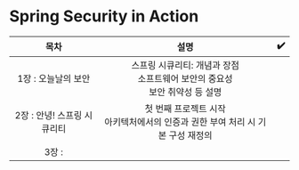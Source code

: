 # Spring Security in Action 

|   목차   |  설명   | ✔️ |
|   :---:   |  :---:   | ---|
|1장 : 오늘날의 보안 | 스프링 시큐리티: 개념과 장점<br> 소프트웨어 보안의 중요성<br>보안 취약성 등 설명| |
|2장 : 안녕! 스프링 시큐리티 | 첫 번째 프로젝트 시작<br>아키텍처에서의 인증과 권한 부여 처리 시 기본 구성 재정의 | |
|3장 : 
